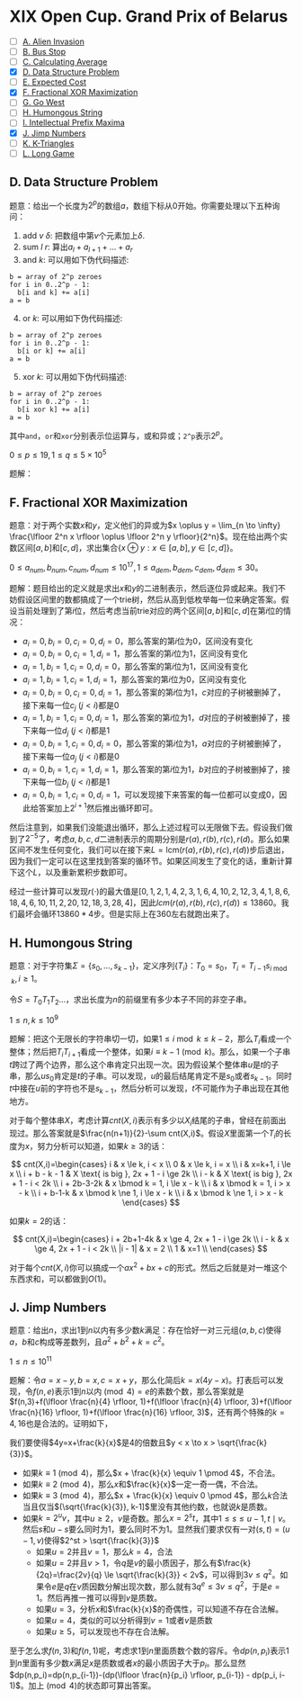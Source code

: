 # XIX Open Cup. Grand Prix of Belarus

+ [ ] [A. Alien Invasion](https://official.contest.yandex.ru/opencupXIX/contest/11931/problems/A/)
+ [ ] [B. Bus Stop](https://official.contest.yandex.ru/opencupXIX/contest/11931/problems/B/)
+ [ ] [C. Calculating Average](https://official.contest.yandex.ru/opencupXIX/contest/11931/problems/C/)
+ [x] [D. Data Structure Problem](https://official.contest.yandex.ru/opencupXIX/contest/11931/problems/D/)
+ [ ] [E. Expected Cost](https://official.contest.yandex.ru/opencupXIX/contest/11931/problems/E/)
+ [x] [F. Fractional XOR Maximization](https://official.contest.yandex.ru/opencupXIX/contest/11931/problems/F/)
+ [ ] [G. Go West](https://official.contest.yandex.ru/opencupXIX/contest/11931/problems/G/)
+ [ ] [H. Humongous String](https://official.contest.yandex.ru/opencupXIX/contest/11931/problems/H/)
+ [ ] [I. Intellectual Prefix Maxima](https://official.contest.yandex.ru/opencupXIX/contest/11931/problems/I/)
+ [x] [J. Jimp Numbers](https://official.contest.yandex.ru/opencupXIX/contest/11931/problems/J/)
+ [ ] [K. K-Triangles](https://official.contest.yandex.ru/opencupXIX/contest/11931/problems/K/)
+ [ ] [L. Long Game](https://official.contest.yandex.ru/opencupXIX/contest/11931/problems/L/)

## D. Data Structure Problem

题意：给出一个长度为$2^p$的数组$a$，数组下标从$0$开始。你需要处理以下五种询问：

1. add $v$ $\delta$: 把数组中第$v$个元素加上$\delta$. 
2. sum $l$ $r$: 算出$a_l+a_{l+1} + \dots + a_r$ 
3. and $k$: 可以用如下伪代码描述: 
```
b = array of 2^p zeroes
for i in 0..2^p - 1:
  b[i and k] += a[i]
a = b
```
4. or $k$: 可以用如下伪代码描述: 
```
b = array of 2^p zeroes
for i in 0..2^p - 1:
  b[i or k] += a[i]
a = b
```
5. xor $k$: 可以用如下伪代码描述: 
```
b = array of 2^p zeroes
for i in 0..2^p - 1:
  b[i xor k] += a[i]
a = b
```

其中`and`，`or`和`xor`分别表示位运算与，或和异或；`2^p`表示$2^p$。

$0 \le p \le 19, 1 \le q \le 5 \times 10^5$

题解：

## F. Fractional XOR Maximization

题意：对于两个实数$x$和$y$，定义他们的异或为$x \oplus y = \lim_{n \to \infty} \frac{\lfloor 2^n x \rfloor \oplus \lfloor 2^n y \rfloor}{2^n}$。现在给出两个实数区间$[a,b]$和$[c,d]$，求出集合$\{x \oplus y: x \in [a,b], y \in [c,d]\}$。

$0 \le a_{num}, b_{num}, c_{num}, d_{num} \le 10^{17}, 1 \le a_{dem}, b_{dem}, c_{dem}, d_{dem} \le 30$。

题解：题目给出的定义就是求出$x$和$y$的二进制表示，然后逐位异或起来。我们不妨假设区间里的数都搞成了一个trie树，然后从高到低枚举每一位来确定答案。假设当前处理到了第$i$位，然后考虑当前trie对应的两个区间$[a,b]$和$[c,d]$在第$i$位的情况：

+ $a_i=0,b_i=0,c_i=0,d_i=0$，那么答案的第$i$位为$0$，区间没有变化
+ $a_i=0,b_i=0,c_i=1,d_i=1$，那么答案的第$i$位为$1$，区间没有变化
+ $a_i=1,b_i=1,c_i=0,d_i=0$，那么答案的第$i$位为$1$，区间没有变化
+ $a_i=1,b_i=1,c_i=1,d_i=1$，那么答案的第$i$位为$0$，区间没有变化
+ $a_i=0,b_i=0,c_i=0,d_i=1$，那么答案的第$i$位为$1$，$c$对应的子树被删掉了，接下来每一位$c_j$ $(j < i)$都是$0$
+ $a_i=1,b_i=1,c_i=0,d_i=1$，那么答案的第$i$位为$1$，$d$对应的子树被删掉了，接下来每一位$d_j$ $(j < i)$都是$1$
+ $a_i=0,b_i=1,c_i=0,d_i=0$，那么答案的第$i$位为$1$，$a$对应的子树被删掉了，接下来每一位$a_j$ $(j < i)$都是$0$
+ $a_i=0,b_i=1,c_i=1,d_i=1$，那么答案的第$i$位为$1$，$b$对应的子树被删掉了，接下来每一位$b_j$ $(j < i)$都是$1$
+ $a_i=0,b_i=1,c_i=0,d_i=1$，可以发现接下来答案的每一位都可以变成$0$，因此给答案加上$2^{i+1}$然后推出循环即可。

然后注意到，如果我们没能退出循环，那么上述过程可以无限做下去。假设我们做到了$2^{-5}$了，考虑$a,b,c,d$二进制表示的周期分别是$r(a),r(b),r(c),r(d)$。那么如果区间不发生任何变化，我们可以在接下来$L=\text{lcm}(r(a), r(b), r(c), r(d))$步后退出，因为我们一定可以在这里找到答案的循环节。如果区间发生了变化的话，重新计算下这个$L$，以及重新累积步数即可。

经过一些计算可以发现$r(\cdot)$的最大值是$[0, 1, 2, 1, 4, 2, 3, 1, 6, 4, 10, 2, 12, 3, 4, 1, 8, 6, 18, 4, 6, 10, 11, 2, 20, 12, 18, 3, 28, 4]$，因此$lcm(r(a), r(b), r(c), r(d)) \le 13860$。我们最坏会循环$13860 * 4$步。但是实际上在$360$左右就跑出来了。

## H. Humongous String

题意：对于字符集$\Sigma = \{s_0, \dots, s_{k−1}\}$，定义序列$\{T_i\}$：$T_0 = s_0$，$T_i = T_{i-1} s_{i \bmod k}, i \ge 1$。

令$S = T_0T_1T_2\dots$，求出长度为$n$的前缀里有多少本子不同的非空子串。

$1 \le n, k \le 10^9$

题解：把这个无限长的字符串切一切，如果$1 \le i \bmod k \le k-2$，那么$T_i$看成一个整体；然后把$T_{i}T_{i+1}$看成一个整体，如果$i \equiv k-1 \pmod k$。那么，如果一个子串$t$跨过了两个边界，那么这个串肯定只出现一次。因为假设某个整体串$u$是$t$的子串，那么$us_{0}$肯定是$t$的子串。可以发现，$u$的最后结尾肯定不是$s_0$或者$s_{k-1}$。同时$t$中接在$u$前的字符也不是$s_{k-1}$，然后分析可以发现，$t$不可能作为子串出现在其他地方。

对于每个整体串$X$，考虑计算$cnt(X,i)$表示有多少以$X_i$结尾的子串，曾经在前面出现过。那么答案就是$\frac{n(n+1)}{2}-\sum cnt(X,i)$。假设$X$里面第一个$T_i$的长度为$x$，努力分析可以知道，如果$k \ge 3$的话：

$$
cnt(X,i)=\begin{cases} i &  x \le k, i < x \\
0 &  x \le k, i = x \\
i & x=k+1, i \le x \\
i + b - k - 1 & X \text{ is big }, 2x + 1 - i \ge 2k \\
i - k  & X \text{ is big }, 2x + 1 - i < 2k \\
i + 2b-3-2k & x \bmod k = 1, i \le x - k \\
i & x \bmod k = 1, i > x - k \\
i + b-1-k & x \bmod k \ne 1, i \le x - k \\
i & x \bmod k \ne 1, i > x - k
\end{cases}
$$

如果$k=2$的话：

$$
cnt(X,i)=\begin{cases} i + 2b+1-4k &  x \ge 4, 2x + 1 - i \ge 2k \\
i - k & x \ge 4, 2x + 1 - i < 2k \\
|i - 1| & x = 2 \\
1 & x=1 \\
\end{cases}
$$

对于每个$cnt(X, i)$你可以搞成一个$ax^2+bx+c$的形式。然后之后就是对一堆这个东西求和，可以都做到$O(1)$。

## J. Jimp Numbers

题意：给出$n$，求出$1$到$n$以内有多少数$k$满足：存在恰好一对三元组$(a,b,c)$使得$a$，$b$和$c$构成等差数列，且$a^2+b^2+k=c^2$。

$1 \le n \le 10^{11}$

题解：令$a=x-y,b=x,c=x+y$，那么化简后$k=x(4y-x)$。打表后可以发现，令$f(n,e)$表示$1$到$n$以内$\pmod 4=e$的素数个数，那么答案就是$f(n,3)+f(\lfloor \frac{n}{4} \rfloor, 1)+f(\lfloor \frac{n}{4} \rfloor, 3)+f(\lfloor \frac{n}{16} \rfloor, 1)+f(\lfloor \frac{n}{16} \rfloor, 3)$，还有两个特殊的$k=4,16$也是合法的。证明如下，

我们要使得$4y=x+\frac{k}{x}$是$4$的倍数且$y < x \to x > \sqrt{\frac{k}{3}}$。

+ 如果$k \equiv 1 \pmod 4$，那么$x + \frac{k}{x} \equiv 1 \pmod 4$，不合法。
+ 如果$k \equiv 2 \pmod 4$，那么$x$和$\frac{k}{x}$一定一奇一偶，不合法。
+ 如果$k \equiv 3 \pmod 4$，那么$x + \frac{k}{x} \equiv 0 \pmod 4$，那么$k$合法当且仅当$(\sqrt{\frac{k}{3}}, k-1]$里没有其他约数，也就说$k$是质数。
+ 如果$k=2^uv$，其中$u \ge 2$，$v$是奇数。那么$x = 2^st$，其中$1 \le s \le u - 1, t \mid v$。然后$s$和$u-s$要么同时为$1$，要么同时不为$1$。显然我们要求仅有一对$(s,t)=(u-1,v)$使得$2^st > \sqrt{\frac{k}{3}}$
  + 如果$u=2$并且$v=1$，那么$k=4$，合法
  + 如果$u=2$并且$v > 1$，令$q$是$v$的最小质因子，那么有$\frac{k}{2q}=\frac{2v}{q} \le \sqrt{\frac{k}{3}} < 2v$，可以得到$3v \le q^2$。如果令$e$是$q$在$v$质因数分解出现次数，那么就有$3q^e \le 3v \le q^2$，于是$e=1$。然后再推一推可以得到$v$是质数。
  + 如果$u=3$，分析$x$和$\frac{k}{x}$的奇偶性，可以知道不存在合法解。
  + 如果$u=4$，类似的可以分析得到$v=1$或者$v$是质数
  + 如果$u \ge 5$，可以发现也不存在合法解。

至于怎么求$f(n,3)$和$f(n,1)$呢，考虑求$1$到$n$里面质数个数的容斥。令$dp(n,p_i)$表示$1$到$n$里面有多少数$x$满足$x$是质数或者$x$的最小质因子大于$p_i$。那么显然$dp(n,p_i)=dp(n,p_{i-1})-(dp(\lfloor \frac{n}{p_i} \rfloor, p_{i-1}) - dp(p_i, i-1)$。加上$\pmod 4$的状态即可算出答案。
